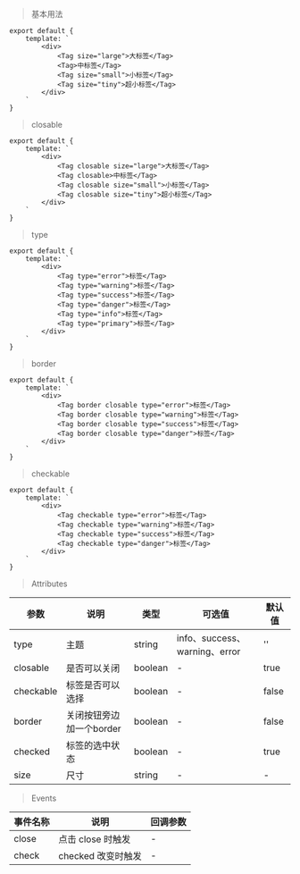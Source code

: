 > 基本用法

    export default {
        template: `
            <div>
                <Tag size="large">大标签</Tag>
                <Tag>中标签</Tag>
                <Tag size="small">小标签</Tag>
                <Tag size="tiny">超小标签</Tag>
            </div>
        `
    }

> closable

    export default {
        template: `
            <div>
                <Tag closable size="large">大标签</Tag>
                <Tag closable>中标签</Tag>
                <Tag closable size="small">小标签</Tag>
                <Tag closable size="tiny">超小标签</Tag>
            </div>
        `
    }

> type

    export default {
        template: `
            <div>
                <Tag type="error">标签</Tag>
                <Tag type="warning">标签</Tag>
                <Tag type="success">标签</Tag>
                <Tag type="danger">标签</Tag>
                <Tag type="info">标签</Tag>
                <Tag type="primary">标签</Tag>
            </div>
        `
    }

> border

    export default {
        template: `
            <div>
                <Tag border closable type="error">标签</Tag>
                <Tag border closable type="warning">标签</Tag>
                <Tag border closable type="success">标签</Tag>
                <Tag border closable type="danger">标签</Tag>
            </div>
        `
    }

> checkable

    export default {
        template: `
            <div>
                <Tag checkable type="error">标签</Tag>
                <Tag checkable type="warning">标签</Tag>
                <Tag checkable type="success">标签</Tag>
                <Tag checkable type="danger">标签</Tag>
            </div>
        `
    }

> Attributes

参数 | 说明 | 类型 | 可选值 | 默认值
---|---|---|---|---
type | 主题 | string | info、success、warning、error | ''
closable | 是否可以关闭 | boolean | - | true
checkable | 标签是否可以选择 | boolean | - | false
border | 关闭按钮旁边加一个border | boolean | - | false
checked | 标签的选中状态 | boolean | - | true
size | 尺寸 | string | - | -

> Events

事件名称 | 说明 | 回调参数
---|---|---
close | 点击 close 时触发 | -
check | checked 改变时触发 | -
